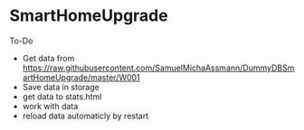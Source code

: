 # SmartHomeUpgrade

To-Do
 - Get data from https://raw.githubusercontent.com/SamuelMichaAssmann/DummyDBSmartHomeUpgrade/master/W001
 - Save data in storage
 - get data to stats.html
 - work with data
 - reload data automaticly by restart

